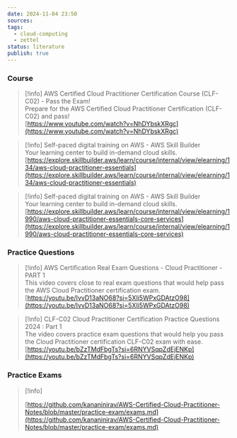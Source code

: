 ```yaml
---
date: 2024-11-04 23:50
sources: 
tags:
  - cloud-computing
  - zettel
status: literature
publish: true
---
```


### Course

> [!info] AWS Certified Cloud Practitioner Certification Course (CLF-C02) - Pass the Exam!  
> Prepare for the AWS Certified Cloud Practitioner Certification (CLF-C02) and pass!  
> [https://www.youtube.com/watch?v=NhDYbskXRgc](https://www.youtube.com/watch?v=NhDYbskXRgc)  

> [!info] Self-paced digital training on AWS - AWS Skill Builder  
> Your learning center to build in-demand cloud skills.  
> [https://explore.skillbuilder.aws/learn/course/internal/view/elearning/134/aws-cloud-practitioner-essentials](https://explore.skillbuilder.aws/learn/course/internal/view/elearning/134/aws-cloud-practitioner-essentials)  

> [!info] Self-paced digital training on AWS - AWS Skill Builder  
> Your learning center to build in-demand cloud skills.  
> [https://explore.skillbuilder.aws/learn/course/internal/view/elearning/1990/aws-cloud-practitioner-essentials-core-services](https://explore.skillbuilder.aws/learn/course/internal/view/elearning/1990/aws-cloud-practitioner-essentials-core-services)  

### Practice Questions

> [!info] AWS Certification Real Exam Questions - Cloud Practitioner - PART 1  
> This video covers close to real exam questions that would help pass the AWS Cloud Practitioner certification exam.  
> [https://youtu.be/IvvD13aNO68?si=5XIi5WPxGDAtzO98](https://youtu.be/IvvD13aNO68?si=5XIi5WPxGDAtzO98)  

> [!info] CLF-C02 Cloud Practitioner Certification Practice Questions 2024 : Part 1  
> The video covers practice exam questions that would help you pass the Cloud Practitioner certification CLF-C02 exam with ease.  
> [https://youtu.be/bZzTMdFbgTs?si=6RNYVSqpZdEjENKp](https://youtu.be/bZzTMdFbgTs?si=6RNYVSqpZdEjENKp)  

### Practice Exams

> [!info]  
>  
> [https://github.com/kananinirav/AWS-Certified-Cloud-Practitioner-Notes/blob/master/practice-exam/exams.md](https://github.com/kananinirav/AWS-Certified-Cloud-Practitioner-Notes/blob/master/practice-exam/exams.md)